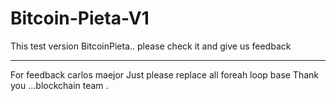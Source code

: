 # Bitcoin-Pieta-V1
This test version BitcoinPieta..
please check it and give us feedback

---
For feedback carlos maejor
Just please replace all foreah loop base
Thank you ...blockchain team .
